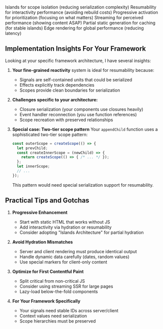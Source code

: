 Islands for scope isolation (reducing serialization complexity)
Resumability for interactivity performance (avoiding rebuild costs)
Progressive activation for prioritization (focusing on what matters)
Streaming for perceived performance (showing content ASAP)
Partial static generation for caching (for stable islands)
Edge rendering for global performance (reducing latency)

## Implementation Insights For Your Framework

Looking at your specific framework architecture, I have several insights:

1. **Your fine-grained reactivity** system is ideal for resumability because:
   - Signals are self-contained units that could be serialized
   - Effects explicitly track dependencies
   - Scopes provide clean boundaries for serialization

2. **Challenges specific to your architecture:**
   - Closure serialization (your components use closures heavily)
   - Event handler reconnection (you use function references)
   - Scope recreation with preserved relationships

3. **Special case: Two-tier scope pattern**
   Your `appendChild` function uses a sophisticated two-tier scope pattern:

   ```javascript
   const outerScope = createScope(() => {
     let prevChild;
     const createInnerScope = (newChild) => {
       return createScope(() => { /* ... */ });
     };
     let innerScope;
     // ...
   });
   ```

   This pattern would need special serialization support for resumability.

## Practical Tips and Gotchas

1. **Progressive Enhancement**
   - Start with static HTML that works without JS
   - Add interactivity via hydration or resumability
   - Consider adopting "Islands Architecture" for partial hydration

2. **Avoid Hydration Mismatches**
   - Server and client rendering must produce identical output
   - Handle dynamic data carefully (dates, random values)
   - Use special markers for client-only content

3. **Optimize for First Contentful Paint**
   - Split critical from non-critical JS
   - Consider using streaming SSR for large pages
   - Lazy-load below-the-fold components

4. **For Your Framework Specifically**
   - Your signals need stable IDs across server/client
   - Context values need serialization
   - Scope hierarchies must be preserved
